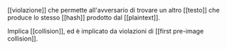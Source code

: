 [[violazione]] che permette all'avversario di trovare un altro [[testo]] che produce lo stesso [[hash]] prodotto dal [[plaintext]].

Implica [[collision]], ed è implicato da violazioni di [[first pre-image collision]].